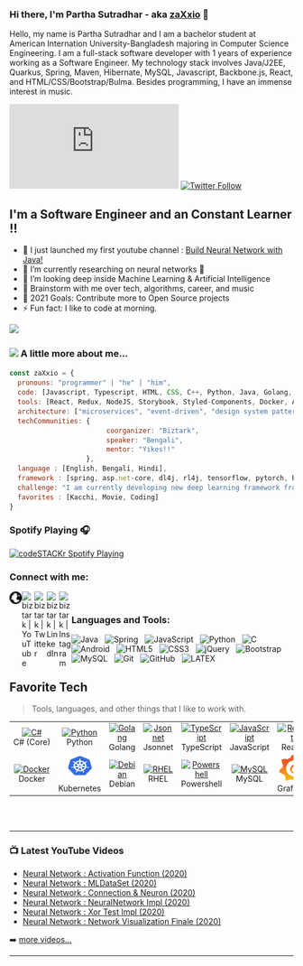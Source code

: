 
### Hi there, I'm Partha Sutradhar - aka [zaXxio][website] 👋 

Hello, my name is Partha Sutradhar and I am a bachelor student at American Internation University-Bangladesh majoring in Computer Science Engineering. I am a full-stack software developer with 1 years of experience working as a Software Engineer. My technology stack involves Java/J2EE, Quarkus, Spring, Maven, Hibernate, MySQL, Javascript, Backbone.js, React, and HTML/CSS/Bootstrap/Bulma. Besides programming, I have an immense interest in music.

[![Website](https://img.shields.io/website?label=biztark.com&style=for-the-badge&url=https%3A%2F%biztark.com)](https://biztark.com)
[![Twitter Follow](https://img.shields.io/twitter/follow/biztark?color=1DA1F2&logo=twitter&style=for-the-badge)](https://github.com/zaxxio)

## I'm a Software Engineer and an Constant Learner !!

- 🔭 I just launched my first youtube channel : [Build Neural Network with Java!][course]
- 🌱 I’m currently researching on neural networks 🤣
- 👯 I’m looking deep inside Machine Learning & Artificial Intelligence
- 💬 Brainstorm with me over tech, algorithms, career, and music 
- 🥅 2021 Goals: Contribute more to Open Source projects
- ⚡ Fun fact: I like to code at morning.

![](https://komarev.com/ghpvc/?username=zaxxio&label=PROFILE+VIEWS)

### <img src="https://media.giphy.com/media/VgCDAzcKvsR6OM0uWg/giphy.gif" width="50"> A little more about me...  

```javascript
const zaXxio = {
  pronouns: "programmer" | "he" | "him",
  code: [Javascript, Typescript, HTML, CSS, C++, Python, Java, Golang, PHP],
  tools: [React, Redux, NodeJS, Storybook, Styled-Components, Docker, Android-SDK, Spring-CLI],
  architecture: ["microservices", "event-driven", "design system pattern"],
  techCommunities: {
                        coorganizer: "Biztark",
                        speaker: "Bengali",
                        mentor: "Yikes!!"
                   },
  language : [English, Bengali, Hindi],
  framework : [spring, asp.net-core, dl4j, rl4j, tensorflow, pytorch, bulma, rabitmq, apache-spark, open-box],
  challenge: "I am currently developing new deep learning framework from scratch.",
  favorites : [Kacchi, Movie, Coding]
}
```

### Spotify Playing 🎧

[<img src="https://now-playing-codestackr.vercel.app/api/spotify-playing" alt="codeSTACKr Spotify Playing" width="350" />](https://open.spotify.com/user/swyqyimdc12jajde4vpwd2x1b)

### Connect with me:

[<img align="left" alt="biztark.com" width="22px" src="https://raw.githubusercontent.com/iconic/open-iconic/master/svg/globe.svg" />][website]
[<img align="left" alt="biztark | YouTube" width="22px" src="https://cdn.jsdelivr.net/npm/simple-icons@v3/icons/youtube.svg" />][youtube]
[<img align="left" alt="biztark | Twitter" width="22px" src="https://cdn.jsdelivr.net/npm/simple-icons@v3/icons/twitter.svg" />][twitter]
[<img align="left" alt="biztark | LinkedIn" width="22px" src="https://cdn.jsdelivr.net/npm/simple-icons@v3/icons/linkedin.svg" />][linkedin]
[<img align="left" alt="biztark | Instagram" width="22px" src="https://cdn.jsdelivr.net/npm/simple-icons@v3/icons/instagram.svg" />][instagram]

<br />

### Languages and Tools:

![Java](https://img.shields.io/badge/-Java-black?logo=java&style=social)&nbsp;&nbsp;
![Spring](https://img.shields.io/badge/-Spring%20Framework-black?logo=spring&style=social)&nbsp;&nbsp;
![JavaScript](https://img.shields.io/badge/-JavaScript-black?logo=javascript&style=social)&nbsp;&nbsp;
![Python](https://img.shields.io/badge/-Python-black?logo=Python&style=social)&nbsp;&nbsp;
![C](https://img.shields.io/badge/-C-black?logo=c&style=social)&nbsp;&nbsp;
![Android](https://img.shields.io/badge/-Android-black?logo=android&style=social)&nbsp;&nbsp;
![HTML5](https://img.shields.io/badge/-HTML5-black?logo=html5&style=social)&nbsp;&nbsp;
![CSS3](https://img.shields.io/badge/-CSS3-black?logo=css3&style=social)&nbsp;&nbsp;
![jQuery](https://img.shields.io/badge/-jQuery-black?logo=jquery&style=social)&nbsp;&nbsp;
![Bootstrap](https://img.shields.io/badge/-Bootstrap-black?logo=bootstrap&style=social)&nbsp;&nbsp;
![MySQL](https://img.shields.io/badge/-MySQL-black?logo=mysql&style=social)&nbsp;&nbsp;
![Git](https://img.shields.io/badge/-Git-black?logo=git&style=social)&nbsp;&nbsp;
![GitHub](https://img.shields.io/badge/-GitHub-black?logo=github&style=social)&nbsp;&nbsp;
![LATEX](https://img.shields.io/badge/-LATEX-black?logo=latex&style=social)&nbsp;&nbsp;

<h2 align="left" id="macropower-tech">Favorite Tech</h2>

> Tools, languages, and other things that I like to work with.

<table>
  <tr>
    <td align="center" width="96">
      <a href="#macropower-tech">
        <img src="https://devicons.github.io/devicon/devicon.git/icons/csharp/csharp-original.svg" width="48" height="48" alt="C#" />
      </a>
      <br>C#&nbsp;(Core)
    </td>
    <td align="center" width="96">
      <a href="#macropower-tech">
        <img src="https://devicons.github.io/devicon/devicon.git/icons/python/python-original.svg" width="48" height="48" alt="Python" />
      </a>
      <br>Python
    </td>
    <td align="center" width="96">
      <a href="#macropower-tech">
        <img src="https://devicons.github.io/devicon/devicon.git/icons/go/go-original.svg" width="48" height="48" alt="Golang" />
      </a>
      <br>Golang
    </td>
    <td align="center" width="96">
      <a href="#macropower-tech">
        <img src="https://jsonnet.org/img/isologo.svg" width="48" height="48" alt="Jsonnet" />
      </a>
      <br>Jsonnet
    </td>
    <td align="center" width="96">
      <a href="#macropower-tech">
        <img src="https://devicons.github.io/devicon/devicon.git/icons/typescript/typescript-original.svg" width="48" height="48" alt="TypeScript" />
      </a>
      <br>TypeScript
    </td>
    <td align="center" width="96">
      <a href="#macropower-tech">
        <img src="https://devicons.github.io/devicon/devicon.git/icons/javascript/javascript-original.svg" width="48" height="48" alt="JavaScript" />
      </a>
      <br>JavaScript
    </td>
    <td align="center" width="96">
      <a href="#macropower-tech" >
        <img src="https://devicons.github.io/devicon/devicon.git/icons/react/react-original.svg" width="48" height="48" alt="React" />
      </a>
      <br>React
    </td>
    <td align="center" width="96">
      <a href="#macropower-tech">
        <img src="https://devicons.github.io/devicon/devicon.git/icons/bootstrap/bootstrap-plain.svg" width="48" height="48" alt="Bootstrap" />
      </a>
      <br>Bootstrap
    </td>
    <td align="center" width="96">
      <a href="#macropower-tech">
        <img src="https://devicons.github.io/devicon/devicon.git/icons/sass/sass-original.svg" width="48" height="48" alt="Sass" />
      </a>
      <br>Sass
    </td>
  </tr>
  <tr>
    <td align="center" width="96"> 
      <a href="#macropower-tech" >
        <img src="https://devicons.github.io/devicon/devicon.git/icons/docker/docker-original.svg" width="48" height="48" alt="Docker" />
      </a>
      <br>Docker
    </td>
    <td align="center" width="96">
      <a href="#macropower-tech" >
        <img src="https://raw.githubusercontent.com/cncf/artwork/master/projects/kubernetes/icon/color/kubernetes-icon-color.svg" width="48" height="48" alt="Kubernetes" />
      </a>
      <br>Kubernetes
    </td>
    <td align="center"  width="96">
      <a href="#macropower-tech">
        <img src="https://devicons.github.io/devicon/devicon.git/icons/debian/debian-original.svg" width="48" height="48" alt="Debian" />
      </a>
      <br>Debian
    </td>
    <td align="center"  width="96">
      <a href="#macropower-tech">
        <img src="https://devicons.github.io/devicon/devicon.git/icons/redhat/redhat-original.svg" width="48" height="48" alt="RHEL" />
      </a>
      <br>RHEL
    </td>
    <td align="center" width="96">
      <a href="#macropower-tech">
        <img src="https://raw.githubusercontent.com/PowerShell/PowerShell/master/assets/ps_black_128.svg" width="48" height="48" alt="Powershell" />
      </a>
      <br>Powershell
    </td>
    <td align="center"  width="96">
      <a href="#macropower-tech">
        <img src="https://devicons.github.io/devicon/devicon.git/icons/mysql/mysql-original.svg" width="48" height="48" alt="MySQL" />
      </a>
      <br>MySQL
    </td>
    <td align="center" width="96">
      <a href="#macropower-tech" >
        <img src="https://raw.githubusercontent.com/grafana/grafana/master/public/img/grafana_icon.svg" width="48" height="48" alt="Grafana" />
      </a>
      <br>Grafana
    </td>
    <td align="center" width="96">
      <a href="#macropower-tech" >
        <img src="https://github.com/cncf/artwork/blob/master/projects/prometheus/icon/color/prometheus-icon-color.svg" width="48" height="48" alt="Prometheus" />
      </a>
      <br>Prometheus
    </td>
    <td align="center" width="96">
      <a href="#macropower-tech" >
        <img src="https://raw.githubusercontent.com/cncf/artwork/master/projects/thanos/icon/color/thanos-icon-color.svg" width="48" height="48" alt="Thanos" />
      </a>
      <br>Thanos
    </td>
  </tr>
</table>

<br />
<br />

---

### 📺 Latest YouTube Videos

<!-- YOUTUBE:START -->
- [Neural Network : Activation Function (2020)](https://youtu.be/6iXRNkJVGvU)
- [Neural Network : MLDataSet (2020)](https://youtu.be/U1RH2b-c9sA)
- [Neural Network : Connection & Neuron (2020)](https://youtu.be/th-oV22BV9o)
- [Neural Network : NeuralNetwork Impl (2020)](https://youtu.be/z7mlVKewQ9E)
- [Neural Network : Xor Test Impl (2020)](https://youtu.be/d2biNh__96U)
- [Neural Network : Network Visualization Finale (2020)](https://youtu.be/UHrTwP2mi6s)
<!-- YOUTUBE:END -->

➡️ [more videos...](https://youtu.be/6iXRNkJVGvU)

---

[website]: https://github.com/zaxxio
[course]: https://youtu.be/6iXRNkJVGvU
[twitter]: https://twitter.com/
[youtube]: (https://youtu.be/6iXRNkJVGvU)
[instagram]: https://instagram.com
[linkedin]: https://linkedin.com
[webdevplaylist]: https://youtu.be/6iXRNkJVGvU?list=PLbF_axHimglohB_WoBaeQ8ww1vPUh3Ik5
[jsplaylist]: https://youtu.be/6iXRNkJVGvU?list=PLbF_axHimglohB_WoBaeQ8ww1vPUh3Ik5
[cssplaylist]: https://youtu.be/6iXRNkJVGvU?list=PLbF_axHimglohB_WoBaeQ8ww1vPUh3Ik5
[reactplaylist]: https://youtu.be/6iXRNkJVGvU?list=PLbF_axHimglohB_WoBaeQ8ww1vPUh3Ik5